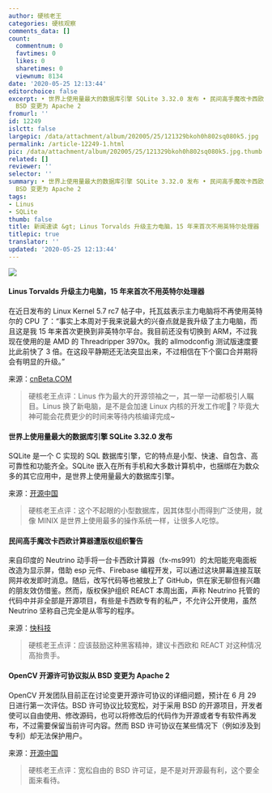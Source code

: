 ```yaml
---
author: 硬核老王
categories: 硬核观察
comments_data: []
count:
  commentnum: 0
  favtimes: 0
  likes: 0
  sharetimes: 0
  viewnum: 8134
date: '2020-05-25 12:13:44'
editorchoice: false
excerpt: • 世界上使用量最大的数据库引擎 SQLite 3.32.0 发布 • 民间高手魔改卡西欧计算器遭版权组织警告 • OpenCV 开源许可协议拟从
  BSD 变更为 Apache 2
fromurl: ''
id: 12249
islctt: false
largepic: /data/attachment/album/202005/25/121329bkoh0h802sq080k5.jpg
permalink: /article-12249-1.html
pic: /data/attachment/album/202005/25/121329bkoh0h802sq080k5.jpg.thumb.jpg
related: []
reviewer: ''
selector: ''
summary: • 世界上使用量最大的数据库引擎 SQLite 3.32.0 发布 • 民间高手魔改卡西欧计算器遭版权组织警告 • OpenCV 开源许可协议拟从
  BSD 变更为 Apache 2
tags:
- Linus
- SQLite
thumb: false
title: 新闻速读 &gt; Linus Torvalds 升级主力电脑，15 年来首次不用英特尔处理器
titlepic: true
translator: ''
updated: '2020-05-25 12:13:44'
---
```


![](/data/attachment/album/202005/25/121329bkoh0h802sq080k5.jpg)


#### Linus Torvalds 升级主力电脑，15 年来首次不用英特尔处理器


在近日发布的 Linux Kernel 5.7 rc7 帖子中，托瓦兹表示主力电脑将不再使用英特尔的 CPU 了：“事实上本周对于我来说最大的兴奋点就是我升级了主力电脑，而且这是我 15 年来首次更换到非英特尔平台。我目前还没有切换到 ARM，不过我现在使用的是 AMD 的 Threadripper 3970x。我的 allmodconfig 测试版速度要比此前快了 3 倍。在这段平静期还无法突显出来，不过相信在下个窗口合并期将会有明显的升级。”


来源：[cnBeta.COM](https://www.cnbeta.com/articles/tech/982945.htm)



> 
> 硬核老王点评：Linus 作为最大的开源领袖之一，其一举一动都极引人瞩目。Linus 换了新电脑，是不是会加速 Linux 内核的开发工作呢？毕竟大神可能会花费更少的时间来等待内核编译完成~
> 
> 
> 


#### 世界上使用量最大的数据库引擎 SQLite 3.32.0 发布


SQLite 是一个 C 实现的 SQL 数据库引擎，它的特点是小型、快速、自包含、高可靠性和功能齐全。SQLite 嵌入在所有手机和大多数计算机中，也捆绑在为数众多的其它应用中，是世界上使用量最大的数据库引擎。


来源：[开源中国](http://www.oschina.net/)



> 
> 硬核老王点评：这个不起眼的小型数据库，因其体型小而得到广泛使用，就像 MINIX 是世界上使用最多的操作系统一样，让很多人吃惊。
> 
> 
> 


#### 民间高手魔改卡西欧计算器遭版权组织警告


来自印度的 Neutrino 动手将一台卡西欧计算器（fx-ms991）的太阳能充电面板改造为显示屏，借助 esp 元件、Firebase 编程开发，可以通过这块屏幕连接互联网并收发即时消息。随后，改写代码等也被放上了 GitHub，供在家无聊但有兴趣的朋友效仿借鉴。然而，版权保护组织 REACT 本周出面，声称 Neutrino 托管的代码中并非全部是开源项目，有些是卡西欧专有的私产，不允许公开使用，虽然 Neutrino 坚称自己完全是从零写的程序。


来源：[快科技](https://www.cnbeta.com/articles/tech/982723.htm)



> 
> 硬核老王点评：应该鼓励这种黑客精神，建议卡西欧和 REACT 对这种情况高抬贵手。
> 
> 
> 


#### OpenCV 开源许可协议拟从 BSD 变更为 Apache 2


OpenCV 开发团队目前正在讨论变更开源许可协议的详细问题，预计在 6 月 29 日进行第一次评估。BSD 许可协议比较宽松，对于采用 BSD 的开源项目，开发者使可以自由使用、修改源码，也可以将修改后的代码作为开源或者专有软件再发布，不过需要保留当前许可内容。然而 BSD 许可协议在某些情况下（例如涉及到专利）却无法保护用户。


来源：[开源中国](https://www.oschina.net/news/115902/opencv-license-apache2-changing)



> 
> 硬核老王点评：宽松自由的 BSD 许可证，是不是对开源最有利，这个要全面来看待。
> 
> 
>